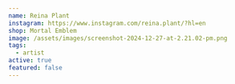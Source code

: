 ```yaml
---
name: Reina Plant
instagram: https://www.instagram.com/reina.plant/?hl=en
shop: Mortal Emblem
image: /assets/images/screenshot-2024-12-27-at-2.21.02-pm.png
tags:
  - artist
active: true
featured: false
---
```

